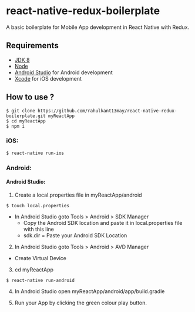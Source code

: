 # react-native-redux-boilerplate

A basic boilerplate for Mobile App development in React Native with Redux.

## Requirements
- [JDK 8](http://www.oracle.com/technetwork/java/javase/downloads/jdk8-downloads-2133151.html)
- [Node](https://nodejs.org)
- [Android Studio](https://developer.android.com/studio/index.html) for Android development
- [Xcode](https://developer.apple.com/xcode/) for iOS development

## How to use ?
```shell
$ git clone https://github.com/rahulkant13may/react-native-redux-boilerplate.git myReactApp
$ cd myReactApp
$ npm i                         
```

### iOS:
```shell
$ react-native run-ios
```

### Android:

#### Android Studio:

1. Create a local.properties file in myReactApp/android 
```shell
$ touch local.properties
```
- In Android Studio goto Tools > Android > SDK Manager
  - Copy the Android SDK location and paste it in local.properties file with this line
  - sdk.dir = Paste your Android SDK Location

2. In Android Studio goto Tools > Android > AVD Manager
  - Create Virtual Device
  
3. cd myReactApp
```shell
$ react-native run-android
```  
4. In Android Studio open myReactApp/android/app/build.gradle 

5. Run your App by clicking the green colour play button.
